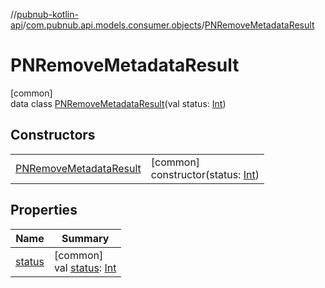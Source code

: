 //[pubnub-kotlin-api](../../../index.md)/[com.pubnub.api.models.consumer.objects](../index.md)/[PNRemoveMetadataResult](index.md)

# PNRemoveMetadataResult

[common]\
data class [PNRemoveMetadataResult](index.md)(val status: [Int](https://kotlinlang.org/api/core/kotlin-stdlib/kotlin/-int/index.html))

## Constructors

| | |
|---|---|
| [PNRemoveMetadataResult](-p-n-remove-metadata-result.md) | [common]<br>constructor(status: [Int](https://kotlinlang.org/api/core/kotlin-stdlib/kotlin/-int/index.html)) |

## Properties

| Name | Summary |
|---|---|
| [status](status.md) | [common]<br>val [status](status.md): [Int](https://kotlinlang.org/api/core/kotlin-stdlib/kotlin/-int/index.html) |
